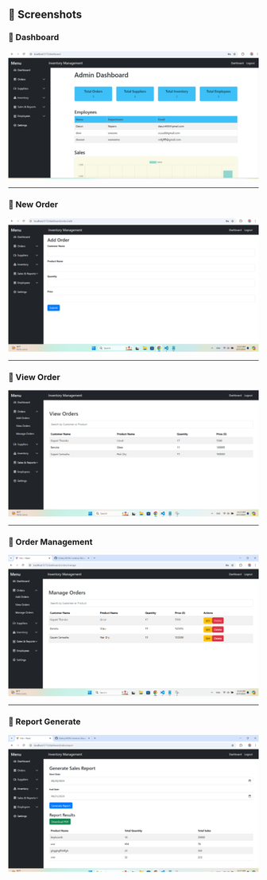 ## 🎨 Screenshots

### 📌 Dashboard
[![Pic1](pic1.png)](pic1.png)

---

### 📌 New Order
[![Pic2](pic2.png)](pic2.png)

---

### 📌 View Order
[![Pic3](pic3.png)](pic3.png)

---

### 📌 Order Management
[![Pic4](pic4.png)](pic4.png)

---

### 📌 Report Generate
[![Pic5](pic5.png)](pic5.png)
